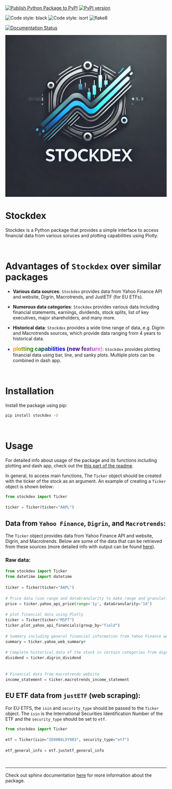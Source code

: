 [![Publish Python Package to PyPI](https://github.com/ahnazary/stockdex/actions/workflows/publish-package.yaml/badge.svg)](https://github.com/ahnazary/stockdex/actions/workflows/publish-package.yaml)
[![PyPI version](https://badge.fury.io/py/stockdex.svg)](https://badge.fury.io/py/stockdex)

![Code style: black](https://img.shields.io/badge/code%20style-black-000000.svg)
![Code style: isort](https://img.shields.io/badge/%20imports-isort-%231674b1?style=flat&labelColor=ef8336)
![flake8](https://img.shields.io/badge/flake8-checked-blue)

[![Documentation Status](https://readthedocs.org/projects/stockdex/badge/?version=latest)](https://ahnazary.github.io/stockdex/)

<img src="docs/images/stockdex_logo.png" alt="Stockdex Logo" class="stockdex-logo">


# Stockdex

Stockdex is a Python package that provides a simple interface to access financial data from various soruces and plotting capabilities using Plotly.

<br />


# Advantages of `Stockdex` over similar packages

- **Various data sources**: `Stockdex` provides data from Yahoo Finance API and website, Digrin, Macrotrends, and JustETF (for EU ETFs).

- **Numerous data categories**: `Stockdex` provides various data including financial statements, earnings, dividends, stock splits, list of key executives, major shareholders, and many more.

- **Historical data**: `Stockdex` provides a wide time range of data, e.g. Digrin and Macrotrends sources, which provide data ranging from 4 years to historical data.

- <span style="font-size: 17px; font-weight: bold; animation: rainbow 1.8s infinite; background: linear-gradient(90deg, orange, green, blue, indigo, violet); background-size: 13
 00%; -webkit-background-clip: text; -webkit-text-fill-color: transparent;">plotting capabilities (new feature)</span>: `Stockdex` provides plotting financial data using bar, line, and sanky plots. Multiple plots can be combined in dash app.

<!-- <style>
@keyframes rainbow {
  0% { background-position: 0% 50%; }
  50% { background-position: 100% 50%; }
  100% { background-position: 0% 50%; }
}
</style> -->

<br />

# Installation 

Install the package using pip:

```bash
pip install stockdex -U
``` 
<br />

# Usage

For detailed info about usage of the package and its functions including plotting and dash app, check out the [this part of the readme](USAGE.md).

In general, to access main functions, The `Ticker` object should be created with the ticker of the stock as an argument. An example of creating a `Ticker` object is shown below:

```python
from stockdex import Ticker

ticker = Ticker(ticker="AAPL")
```

## Data from `Yahoo Finance`, `Digrin`, and `Macrotrends`:

The `Ticker` object provides data from Yahoo Finance API and website, Digrin, and Macrotrends. Below are some of the data that can be retrieved from these sources (more detailed info with output can be found [here](USAGE.md)).

### Raw data:
```python
from stockdex import Ticker
from datetime import datetime

ticker = Ticker(ticker="AAPL")

# Price data (use range and dataGranularity to make range and granularity more specific) from Yahoo Finance API
price = ticker.yahoo_api_price(range='1y', dataGranularity='1d')

# plot financial data using Plotly
ticker = Ticker(ticker="MSFT")
ticker.plot_yahoo_api_financials(group_by="field")

# Summary including general financial information from Yahoo Finance website
summary = ticker.yahoo_web_summary#

# Complete historical data of the stock in certain categories from digrin website
dividend = ticker.digrin_dividend


# Financial data from macrotrends website
income_statement = ticker.macrotrends_income_statement
```

<!-- ## NASDAQ data from `NASDAQ` website (web scraping):

Data on NASDAQ website gets updated more frequently than Yahoo Finance data. Below are some of the data that can be retrieved from the NASDAQ website.

```python
# Data about quarterly and yearly earnings, updated on the same day as the earnings release (yahoo finance data is updated after a few days)

quarterly_earnings_surprise = ticker.quarterly_earnings_surprise
yearly_earnings_forecast = ticker.yearly_earnings_forecast
quarterly_earnings_forecast = ticker.quarterly_earnings_forecast

price_to_earnings_ratio = ticker.price_to_earnings_ratio
forecast_price_to_earnings__growth_rates = ticker.forecast_peg_rate
``` -->

## EU ETF data from `justETF` (web scraping):

For EU ETFS, the `isin` and `security_type` should be passed to the `Ticker` object. The `isin` is the International Securities Identification Number of the ETF and the `security_type` should be set to `etf`.

```python
from stockdex import Ticker

etf = Ticker(isin="IE00B4L5Y983", security_type="etf")

etf_general_info = etf.justetf_general_info
```
<br />

---

Check out sphinx documentation [here](https://ahnazary.github.io/stockdex/) for more information about the package.